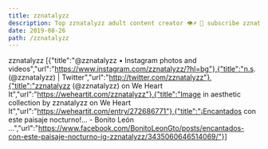 ```yaml
---
title: zznatalyzz
description: Top zznatalyzz adult content creator 👁♐️ 👑 subscribe zznatalyzz to my porn site below IG zznatalyzz
date: 2019-08-26
path: /zznatalyzz
---
```


zznatalyzz
[{"title":"@zznatalyzz • Instagram photos and videos","url":"https://www.instagram.com/zznatalyzz/?hl=bg"},{"title":"n.s. (@zznatalyzz) | Twitter","url":"http://twitter.com/zznatalyzz"},{"title":"zznatalyzz (@zznatalyzz) on We Heart It","url":"https://weheartit.com/zznatalyzz"},{"title":"Image in aesthetic collection by zznatalyzz on We Heart It","url":"https://weheartit.com/entry/272686771"},{"title":"¡Encantados con este paisaje nocturno!... - Bonito León ...","url":"https://www.facebook.com/BonitoLeonGto/posts/encantados-con-este-paisaje-nocturno-ig-zznatalyzz/3435060646514069/"}]

